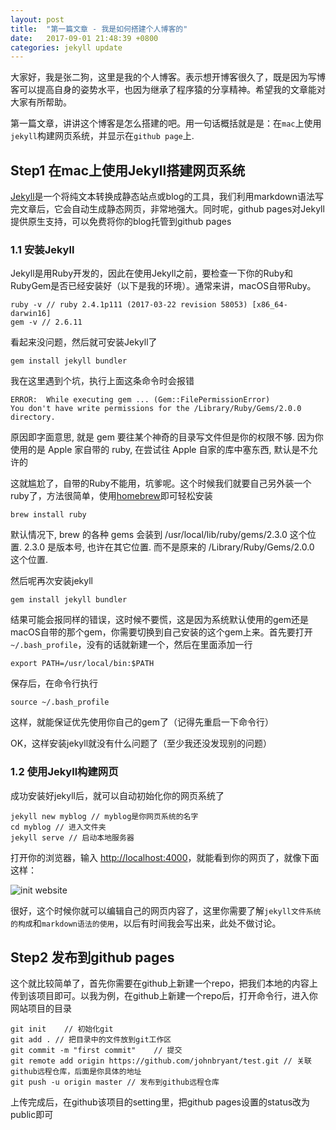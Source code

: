```yaml
---
layout: post
title:  "第一篇文章 - 我是如何搭建个人博客的"
date:   2017-09-01 21:48:39 +0800
categories: jekyll update
---
```

大家好，我是张二狗，这里是我的个人博客。表示想开博客很久了，既是因为写博客可以提高自身的姿势水平，也因为继承了程序猿的分享精神。希望我的文章能对大家有所帮助。

第一篇文章，讲讲这个博客是怎么搭建的吧。用一句话概括就是是：在`mac`上使用`jekyll`构建网页系统，并显示在`github page`上.

## Step1 在mac上使用Jekyll搭建网页系统

[Jekyll](http://jekyllrb.com/)是一个将纯文本转换成静态站点或blog的工具，我们利用markdown语法写完文章后，它会自动生成静态网页，非常地强大。同时呢，github pages对Jekyll提供原生支持，可以免费将你的blog托管到github pages

### 1.1 安装Jekyll
Jekyll是用Ruby开发的，因此在使用Jekyll之前，要检查一下你的Ruby和RubyGem是否已经安装好（以下是我的环境）。通常来讲，macOS自带Ruby。

	ruby -v // ruby 2.4.1p111 (2017-03-22 revision 58053) [x86_64-darwin16]
	gem -v // 2.6.11

看起来没问题，然后就可安装Jekyll了

	gem install jekyll bundler
	
我在这里遇到个坑，执行上面这条命令时会报错

	ERROR:  While executing gem ... (Gem::FilePermissionError)
    You don't have write permissions for the /Library/Ruby/Gems/2.0.0 directory.
    
原因即字面意思, 就是 gem 要往某个神奇的目录写文件但是你的权限不够. 因为你使用的是 Apple 家自带的 ruby, 在尝试往 Apple 自家的库中塞东西, 默认是不允许的

这就尴尬了，自带的Ruby不能用，坑爹呢。这个时候我们就要自己另外装一个ruby了，方法很简单，使用[homebrew](https://brew.sh/)即可轻松安装

	brew install ruby
	
默认情况下, brew 的各种 gems 会装到 /usr/local/lib/ruby/gems/2.3.0 这个位置. 2.3.0 是版本号, 也许在其它位置. 而不是原来的 /Library/Ruby/Gems/2.0.0 这个位置.

然后呢再次安装jekyll

	gem install jekyll bundler
	
结果可能会报同样的错误，这时候不要慌，这是因为系统默认使用的gem还是macOS自带的那个gem，你需要切换到自己安装的这个gem上来。首先要打开  `~/.bash_profile`，没有的话就新建一个，然后在里面添加一行

	export PATH=/usr/local/bin:$PATH
	
保存后，在命令行执行

	source ~/.bash_profile
	
这样，就能保证优先使用你自己的gem了（记得先重启一下命令行）

OK，这样安装jekyll就没有什么问题了（至少我还没发现别的问题）

### 1.2 使用Jekyll构建网页

成功安装好jekyll后，就可以自动初始化你的网页系统了

	jekyll new myblog // myblog是你网页系统的名字
	cd myblog // 进入文件夹
	jekyll serve // 启动本地服务器
	
打开你的浏览器，输入 [http://localhost:4000](http://localhost:4000)，就能看到你的网页了，就像下面这样：

![init website](http://upload-images.jianshu.io/upload_images/1464256-66ad5ad05132fc0f.png?imageMogr2/auto-orient/strip%7CimageView2/2)
	
很好，这个时候你就可以编辑自己的网页内容了，这里你需要了解`jekyll文件系统的构成`和`markdown语法的使用`，以后有时间我会写出来，此处不做讨论。

## Step2 发布到github pages

这个就比较简单了，首先你需要在github上新建一个repo，把我们本地的内容上传到该项目即可。以我为例，在github上新建一个repo后，打开命令行，进入你网站项目的目录
	
	git init	// 初始化git
	git add . // 把目录中的文件放到git工作区
	git commit -m "first commit"	// 提交
	git remote add origin https://github.com/johnbryant/test.git // 关联github远程仓库，后面是你具体的地址
	git push -u origin master // 发布到github远程仓库
	
上传完成后，在github该项目的setting里，把github pages设置的status改为public即可

